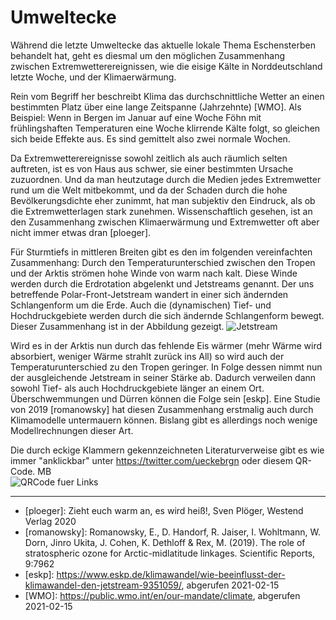 # Umweltecke

Während die letzte Umweltecke das aktuelle lokale Thema
Eschensterben behandelt hat, geht es diesmal um den möglichen
Zusammenhang zwischen Extremwetterereignissen, wie die eisige Kälte in Norddeutschland letzte Woche, und der Klimaerwärmung.

Rein vom Begriff her beschreibt Klima das durchschnittliche Wetter an einen
bestimmten Platz über eine lange Zeitspanne (Jahrzehnte) \[WMO\].
Als Beispiel: Wenn in Bergen im Januar auf eine Woche Föhn mit frühlingshaften
Temperaturen eine Woche klirrende Kälte folgt, so gleichen sich beide Effekte
aus. Es sind gemittelt also zwei normale Wochen.

Da Extremwetterereignisse sowohl zeitlich als auch räumlich selten auftreten, ist es von Haus aus schwer, sie 
einer bestimmten Ursache zuzuordnen. Und da man heutzutage durch die Medien
jedes Extremwetter rund um die Welt mitbekommt, und da der Schaden durch die hohe
Bevölkerungsdichte eher zunimmt, hat man subjektiv den Eindruck,
als ob die Extremwetterlagen stark zunehmen. Wissenschaftlich gesehen, ist an den 
Zusammenhang zwischen Klimaerwärmung und Extremwetter oft aber nicht immer etwas dran \[ploeger\].

Für Sturmtiefs in mittleren Breiten gibt es den im folgenden vereinfachten Zusammenhang: Durch den Temperaturunterschied zwischen den
Tropen und der Arktis strömen
hohe Winde von warm nach kalt. Diese Winde werden durch die Erdrotation
abgelenkt und Jetstreams genannt. Der uns betreffende Polar-Front-Jetstream
wandert in einer sich ändernden Schlangenform um die Erde. Auch die
(dynamischen) Tief-
und Hochdruckgebiete werden durch die sich ändernde
Schlangenform bewegt. Dieser Zusammenhang ist in der Abbildung
gezeigt.
![Jetstream](jetstream.png)

Wird es in der Arktis nun durch das fehlende Eis wärmer (mehr Wärme wird
absorbiert, weniger Wärme strahlt zurück ins All) so wird auch der
Temperaturunterschied zu den Tropen geringer. In Folge dessen nimmt
nun der ausgleichende Jetstream in seiner Stärke ab. Dadurch verweilen dann
sowohl Tief- als auch Hochdruckgebiete länger an einem Ort.
Überschwemmungen und Dürren können die Folge sein \[eskp\].
Eine Studie von 2019 \[romanowsky\] hat diesen Zusammenhang
erstmalig auch durch Klimamodelle untermauern können. Bislang gibt es allerdings noch wenige
Modellrechnungen dieser Art.

Die durch eckige Klammern gekennzeichneten Literaturverweise gibt es wie immer "anklickbar" unter https://twitter.com/ueckebrgn oder diesem QR-Code. MB <br/>
![QRCode fuer Links](ueckebrgn_qr_code.png)

----

- \[ploeger\]: Zieht euch warm an, es wird heiß!, Sven Plöger, Westend Verlag 2020 <br/>
- \[romanowsky\]: Romanowsky, E., D. Handorf, R. Jaiser, I. Wohltmann, W. Dorn, Jinro Ukita, J. Cohen, K. Dethloff & Rex, M. (2019). The role of stratospheric ozone for Arctic-midlatitude linkages. Scientific Reports, 9:7962 <br/> 
- \[eskp\]: https://www.eskp.de/klimawandel/wie-beeinflusst-der-klimawandel-den-jetstream-9351059/, abgerufen 2021-02-15 <br />
- \[WMO\]: https://public.wmo.int/en/our-mandate/climate, abgerufen 2021-02-15 <br/>


